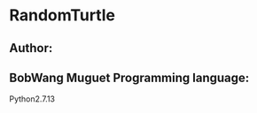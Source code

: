 # RandomTurtle
Author: 
-----------------------------------  
BobWang Muguet
Programming language:
-----------------------------------  
Python2.7.13
